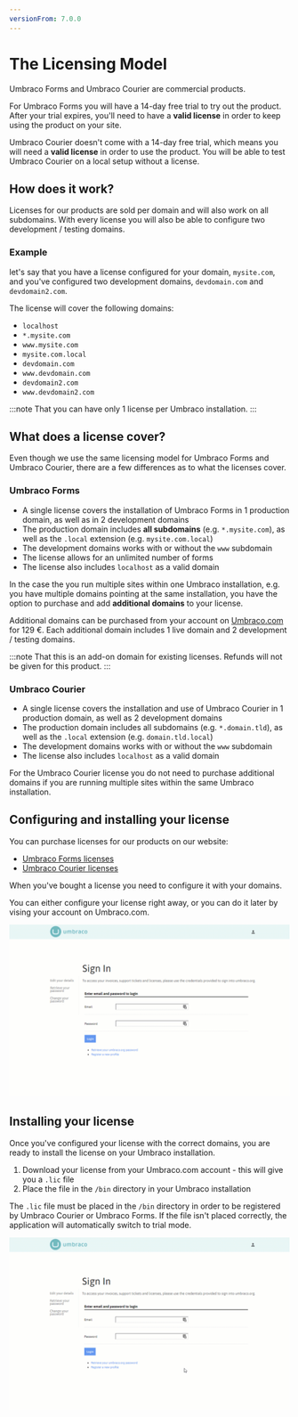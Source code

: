 ```yaml
---
versionFrom: 7.0.0
---
```


# The Licensing Model

Umbraco Forms and Umbraco Courier are commercial products.

For Umbraco Forms you will have a 14-day free trial to try out the product. After your trial expires, you'll need to have a **valid license** in order to keep using the product on your site.

Umbraco Courier doesn't come with a 14-day free trial, which means you will need a **valid license** in order to use the product. You will be able to test Umbraco Courier on a local setup without a license.

## How does it work?

Licenses for our products are sold per domain and will also work on all subdomains. With every license you will also be able to configure two development / testing domains.

### Example

let's say that you have a license configured for your domain, `mysite.com`, and you've configured two development domains, `devdomain.com` and `devdomain2.com`.

The license will cover the following domains:

- `localhost`
- `*.mysite.com`
- `www.mysite.com`
- `mysite.com.local`
- `devdomain.com`
- `www.devdomain.com`
- `devdomain2.com`
- `www.devdomain2.com`

:::note
That you can have only 1 license per Umbraco installation.
:::

## What does a license cover?

Even though we use the same licensing model for Umbraco Forms and Umbraco Courier, there are a few differences as to what the licenses cover.

### Umbraco Forms

- A single license covers the installation of Umbraco Forms in 1 production domain, as well as in 2 development domains
- The production domain includes **all subdomains** (e.g. `*.mysite.com`), as well as the `.local` extension (e.g. `mysite.com.local`)
- The development domains works with or without the `www` subdomain
- The license allows for an unlimited number of forms
- The license also includes `localhost` as a valid domain

In the case the you run multiple sites within one Umbraco installation, e.g. you have multiple domains pointing at the same installation, you have the option to purchase and add **additional domains** to your license.

Additional domains can be purchased from your account on [Umbraco.com](https://umbraco.com) for 129 €. Each additional domain includes 1 live domain and 2 development / testing domains.

:::note
That this is an add-on domain for existing licenses. Refunds will not be given for this product.
:::

### Umbraco Courier

- A single license covers the installation and use of Umbraco Courier in 1 production domain, as well as 2 development domains
- The production domain includes all subdomains (e.g. `*.domain.tld`), as well as the `.local` extension (e.g. `domain.tld.local`)
- The development domains works with or without the `www` subdomain
- The license also includes `localhost` as a valid domain

For the Umbraco Courier license you do not need to purchase additional domains if you are running multiple sites within the same Umbraco installation.

## Configuring and installing your license

You can purchase licenses for our products on our website:

- [Umbraco Forms licenses](https://umbraco.com/apps/umbraco-forms/)
- [Umbraco Courier licenses](https://umbraco.com/apps/umbraco-courier/)

When you've bought a license you need to configure it with your domains.

You can either configure your license right away, or you can do it later by vising your account on Umbraco.com.

![Configuring Umbraco Forms license](images/configure-forms-license.gif)

## Installing your license

Once you've configured your license with the correct domains, you are ready to install the license on your Umbraco installation.

1. Download your license from your Umbraco.com account - this will give you a `.lic` file
2. Place the file in the `/bin` directory in your Umbraco installation

The `.lic` file must be placed in the `/bin` directory in order to be registered by Umbraco Courier or Umbraco Forms. If the file isn't placed correctly, the application will automatically switch to trial mode.

![Installing Umbraco Forms license](images/install-forms-license.gif)
